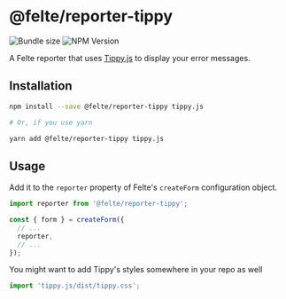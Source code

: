 # @felte/reporter-tippy

![Bundle size](https://img.shields.io/bundlephobia/min/@felte/reporter-tippy)
![NPM Version](https://img.shields.io/npm/v/@felte/reporter-tippy)

A Felte reporter that uses [Tippy.js](https://atomiks.github.io/tippyjs/) to display your error messages.

## Installation

```sh
npm install --save @felte/reporter-tippy tippy.js

# Or, if you use yarn

yarn add @felte/reporter-tippy tippy.js
```

## Usage

Add it to the `reporter` property of Felte's `createForm` configuration object.

```javascript
import reporter from '@felte/reporter-tippy';

const { form } = createForm({
  // ...
  reporter,
  // ...
});
```

You might want to add Tippy's styles somewhere in your repo as well

```javascript
import 'tippy.js/dist/tippy.css';
```

